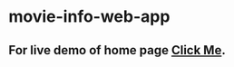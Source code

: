 # movie-info-web-app
## For live demo of home page [Click Me](https://ajaymourya04.github.io/movie-info-web-app).

